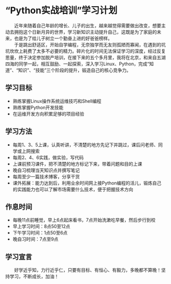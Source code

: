 

# “Python实战培训”学习计划

&ensp;&ensp;&ensp;&ensp;近年来随着自己年龄的增长、儿子的出生，越来越觉得需要做出改变，想要主动去拥抱这个日新月异的世界，学习新知识主动提升自己，这既是为了家庭的未来，也是为了给儿子树立一个勤奋上进的好爸爸榜样。  
&ensp;&ensp;&ensp;&ensp;于是跳出舒适区，开始自学编程，无奈独学而无友则孤陋而寡闻，在遇到的坑坑坎坎上耗费了太多不必要的精力。碎片化的时间无法保证学习的深度，经过反复思量，终于决定参加脱产培训，在接下来的五个多月里，我将在北京，和来自五湖四海的同学一起，相互鼓励、一起探索，深入学习Linux、Python，完成“知道”、“知识”、“技能”三个阶段的提升，锻造自己的核心竞争力。  

## 学习目标
* 熟练掌握Linux操作系统运维技巧和Shell编程
* 熟练掌握Python开发技能
* 在运维开发方向积累足够的项目经验

## 学习方法
* 每周1、3、5上课，认真听讲，不清楚的地方先记下并跳过，课后问老师、同学或上网搜索
* 每周2、4、6实践，做实验，写代码
* 上课前预习课件，把不清楚的地方标记下来，带着问题和目的上课
* 晚自习梳理当天知识点并撰写笔记
* 每周至少一篇技术博客，分享干货
* 课外拓展：能力达到后，利用业余时间网上接Python编程的活儿，锻炼自己的实践能力也可以了解市场需要什么技术，便于把握技术方向

## 作息时间
* 每晚11点前睡觉，早上6点起床看书，7点开始洗漱吃早餐，然后步行到校
* 早上学习时间：8点50至12点
* 下午学习时间：1点50至6点
* 晚自习时间：7点至9点

## 学习宣言
&ensp;&ensp;&ensp;&ensp;好学近乎知，力行近乎仁，只要有目标、有恒心、有毅力，多晚都不算晚！坚持学习，不断成长，加油！

